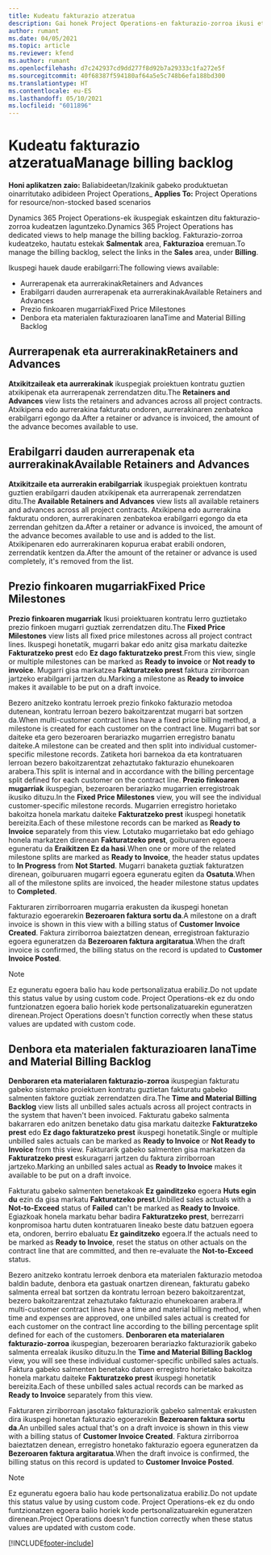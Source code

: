 ```yaml
---
title: Kudeatu fakturazio atzeratua
description: Gai honek Project Operations-en fakturazio-zorroa ikusi eta nola lan egin jakiteko informazioa eskaintzen du.
author: rumant
ms.date: 04/05/2021
ms.topic: article
ms.reviewer: kfend
ms.author: rumant
ms.openlocfilehash: d7c242937cd9dd277f8d92b7a29333c1fa272e5f
ms.sourcegitcommit: 40f68387f594180af64a5e5c748b6efa188bd300
ms.translationtype: HT
ms.contentlocale: eu-ES
ms.lasthandoff: 05/10/2021
ms.locfileid: "6011896"
---
```

# <a name="manage-billing-backlog"></a><span data-ttu-id="eb6ee-103">Kudeatu fakturazio atzeratua</span><span class="sxs-lookup"><span data-stu-id="eb6ee-103">Manage billing backlog</span></span>

<span data-ttu-id="eb6ee-104">**Honi aplikatzen zaio:** Baliabideetan/Izakinik gabeko produktuetan oinarritutako adibideen Project Operations</span><span class="sxs-lookup"><span data-stu-id="eb6ee-104">_ **Applies To:** Project Operations for resource/non-stocked based scenarios</span></span>

<span data-ttu-id="eb6ee-105">Dynamics 365 Project Operations-ek ikuspegiak eskaintzen ditu fakturazio-zorroa kudeatzen laguntzeko.</span><span class="sxs-lookup"><span data-stu-id="eb6ee-105">Dynamics 365 Project Operations has dedicated views to help manage the billing backlog.</span></span> <span data-ttu-id="eb6ee-106">Fakturazio-zorroa kudeatzeko, hautatu estekak **Salmentak** area, **Fakturazioa** eremuan.</span><span class="sxs-lookup"><span data-stu-id="eb6ee-106">To manage the billing backlog, select the links in the **Sales** area, under **Billing**.</span></span> 

<span data-ttu-id="eb6ee-107">Ikuspegi hauek daude erabilgarri:</span><span class="sxs-lookup"><span data-stu-id="eb6ee-107">The following views available:</span></span>

- <span data-ttu-id="eb6ee-108">Aurrerapenak eta aurrerakinak</span><span class="sxs-lookup"><span data-stu-id="eb6ee-108">Retainers and Advances</span></span>
- <span data-ttu-id="eb6ee-109">Erabilgarri dauden aurrerapenak eta aurrerakinak</span><span class="sxs-lookup"><span data-stu-id="eb6ee-109">Available Retainers and Advances</span></span>
- <span data-ttu-id="eb6ee-110">Prezio finkoaren mugarriak</span><span class="sxs-lookup"><span data-stu-id="eb6ee-110">Fixed Price Milestones</span></span>
- <span data-ttu-id="eb6ee-111">Denbora eta materialen fakturazioaren lana</span><span class="sxs-lookup"><span data-stu-id="eb6ee-111">Time and Material Billing Backlog</span></span>

## <a name="retainers-and-advances"></a><span data-ttu-id="eb6ee-112">Aurrerapenak eta aurrerakinak</span><span class="sxs-lookup"><span data-stu-id="eb6ee-112">Retainers and Advances</span></span>

<span data-ttu-id="eb6ee-113">**Atxikitzaileak eta aurrerakinak** ikuspegiak proiektuen kontratu guztien atxikipenak eta aurrerapenak zerrendatzen ditu.</span><span class="sxs-lookup"><span data-stu-id="eb6ee-113">The **Retainers and Advances** view lists the retainers and advances across all project contracts.</span></span> <span data-ttu-id="eb6ee-114">Atxikipena edo aurrerakina fakturatu ondoren, aurrerakinaren zenbatekoa erabilgarri egongo da.</span><span class="sxs-lookup"><span data-stu-id="eb6ee-114">After a retainer or advance is invoiced, the amount of the advance becomes available to use.</span></span>

## <a name="available-retainers-and-advances"></a><span data-ttu-id="eb6ee-115">Erabilgarri dauden aurrerapenak eta aurrerakinak</span><span class="sxs-lookup"><span data-stu-id="eb6ee-115">Available Retainers and Advances</span></span>

<span data-ttu-id="eb6ee-116">**Atxikitzaile eta aurrerakin erabilgarriak** ikuspegiak proiektuen kontratu guztien erabilgarri dauden atxikipenak eta aurrerapenak zerrendatzen ditu.</span><span class="sxs-lookup"><span data-stu-id="eb6ee-116">The **Available Retainers and Advances** view lists all available retainers and advances across all project contracts.</span></span> <span data-ttu-id="eb6ee-117">Atxikipena edo aurrerakina fakturatu ondoren, aurrerakinaren zenbatekoa erabilgarri egongo da eta zerrendan gehitzen da.</span><span class="sxs-lookup"><span data-stu-id="eb6ee-117">After a retainer or advance is invoiced, the amount of the advance becomes available to use and is added to the list.</span></span> <span data-ttu-id="eb6ee-118">Atxikipenaren edo aurrerakinaren kopurua erabat erabili ondoren, zerrendatik kentzen da.</span><span class="sxs-lookup"><span data-stu-id="eb6ee-118">After the amount of the retainer or advance is used completely, it's removed from the list.</span></span>

## <a name="fixed-price-milestones"></a><span data-ttu-id="eb6ee-119">Prezio finkoaren mugarriak</span><span class="sxs-lookup"><span data-stu-id="eb6ee-119">Fixed Price Milestones</span></span>

<span data-ttu-id="eb6ee-120">**Prezio finkoaren mugarriak** Ikusi proiektuaren kontratu lerro guztietako prezio finkoen mugarri guztiak zerrendatzen ditu.</span><span class="sxs-lookup"><span data-stu-id="eb6ee-120">The **Fixed Price Milestones** view lists all fixed price milestones across all project contract lines.</span></span> <span data-ttu-id="eb6ee-121">Ikuspegi honetatik, mugarri bakar edo anitz gisa markatu daitezke **Fakturatzeko prest** edo **Ez dago fakturatzeko prest**.</span><span class="sxs-lookup"><span data-stu-id="eb6ee-121">From this view, single or multiple milestones can be marked as **Ready to invoice** or **Not ready to invoice**.</span></span> <span data-ttu-id="eb6ee-122">Mugarri gisa markatzea **Fakturatzeko prest** faktura zirriborroan jartzeko erabilgarri jartzen du.</span><span class="sxs-lookup"><span data-stu-id="eb6ee-122">Marking a milestone as **Ready to invoice** makes it available to be put on a draft invoice.</span></span>

<span data-ttu-id="eb6ee-123">Bezero anitzeko kontratu lerroek prezio finkoko fakturazio metodoa dutenean, kontratu lerroan bezero bakoitzarentzat mugarri bat sortzen da.</span><span class="sxs-lookup"><span data-stu-id="eb6ee-123">When multi-customer contract lines have a fixed price billing method, a milestone is created for each customer on the contract line.</span></span> <span data-ttu-id="eb6ee-124">Mugarri bat sor daiteke eta gero bezeroaren berariazko mugarrien erregistro banatu daiteke.</span><span class="sxs-lookup"><span data-stu-id="eb6ee-124">A milestone can be created and then split into individual customer-specific milestone records.</span></span> <span data-ttu-id="eb6ee-125">Zatiketa hori barnekoa da eta kontratuaren lerroan bezero bakoitzarentzat zehaztutako fakturazio ehunekoaren arabera.</span><span class="sxs-lookup"><span data-stu-id="eb6ee-125">This split is internal and in accordance with the billing percentage split defined for each customer on the contract line.</span></span> <span data-ttu-id="eb6ee-126">**Prezio finkoaren mugarriak** ikuspegian, bezeroaren berariazko mugarrien erregistroak ikusiko dituzu.</span><span class="sxs-lookup"><span data-stu-id="eb6ee-126">In the **Fixed Price Milestones** view, you will see the individual customer-specific milestone records.</span></span> <span data-ttu-id="eb6ee-127">Mugarrien erregistro horietako bakoitza honela markatu daiteke **Fakturatzeko prest** ikuspegi honetatik bereizita.</span><span class="sxs-lookup"><span data-stu-id="eb6ee-127">Each of these milestone records can be marked as **Ready to Invoice** separately from this view.</span></span> <span data-ttu-id="eb6ee-128">Lotutako mugarrietako bat edo gehiago honela markatzen direnean **Fakturatzeko prest**, goiburuaren egoera eguneratu da **Eraikitzen** **Ez da hasi**.</span><span class="sxs-lookup"><span data-stu-id="eb6ee-128">When one or more of the related milestone splits are marked as **Ready to Invoice**, the header status updates to **In Progress** from **Not Started**.</span></span> <span data-ttu-id="eb6ee-129">Mugarri banaketa guztiak fakturatzen direnean, goiburuaren mugarri egoera eguneratu egiten da **Osatuta**.</span><span class="sxs-lookup"><span data-stu-id="eb6ee-129">When all of the milestone splits are invoiced, the header milestone status updates to **Completed**.</span></span>

<span data-ttu-id="eb6ee-130">Fakturaren zirriborroaren mugarria erakusten da ikuspegi honetan fakturazio egoerarekin **Bezeroaren faktura sortu da**.</span><span class="sxs-lookup"><span data-stu-id="eb6ee-130">A milestone on a draft invoice is shown in this view with a billing status of **Customer Invoice Created**.</span></span> <span data-ttu-id="eb6ee-131">Faktura zirriborroa baieztatzen denean, erregistroan fakturazio egoera eguneratzen da **Bezeroaren faktura argitaratua**.</span><span class="sxs-lookup"><span data-stu-id="eb6ee-131">When the draft invoice is confirmed, the billing status on the record is updated to **Customer Invoice Posted**.</span></span> 

> [!NOTE] 
> <span data-ttu-id="eb6ee-132">Ez eguneratu egoera balio hau kode pertsonalizatua erabiliz.</span><span class="sxs-lookup"><span data-stu-id="eb6ee-132">Do not update this status value by using custom code.</span></span> <span data-ttu-id="eb6ee-133">Project Operations-ek ez du ondo funtzionatzen egoera balio horiek kode pertsonalizatuarekin eguneratzen direnean.</span><span class="sxs-lookup"><span data-stu-id="eb6ee-133">Project Operations doesn't function correctly when these status values are updated with custom code.</span></span>

## <a name="time-and-material-billing-backlog"></a><span data-ttu-id="eb6ee-134">Denbora eta materialen fakturazioaren lana</span><span class="sxs-lookup"><span data-stu-id="eb6ee-134">Time and Material Billing Backlog</span></span>

<span data-ttu-id="eb6ee-135">**Denboraren eta materialaren fakturazio-zorroa** ikuspegian fakturatu gabeko sistemako proiektuen kontratu guztietan fakturatu gabeko salmenten faktore guztiak zerrendatzen dira.</span><span class="sxs-lookup"><span data-stu-id="eb6ee-135">The **Time and Material Billing Backlog** view lists all unbilled sales actuals across all project contracts in the system that haven't been invoiced.</span></span> <span data-ttu-id="eb6ee-136">Fakturatu gabeko salmenta bakarraren edo anitzen benetako datu gisa markatu daitezke **Fakturatzeko prest** edo **Ez dago fakturatzeko prest** ikuspegi honetatik.</span><span class="sxs-lookup"><span data-stu-id="eb6ee-136">Single or multiple unbilled sales actuals can be marked as **Ready to Invoice** or **Not Ready to Invoice** from this view.</span></span> <span data-ttu-id="eb6ee-137">Fakturarik gabeko salmenten gisa markatzen da **Fakturatzeko prest** eskuragarri jartzen du faktura zirriborroan jartzeko.</span><span class="sxs-lookup"><span data-stu-id="eb6ee-137">Marking an unbilled sales actual as **Ready to Invoice** makes it available to be put on a draft invoice.</span></span>

<span data-ttu-id="eb6ee-138">Fakturatu gabeko salmenten benetakoak **Ez gainditzeko** egoera **Huts egin du** ezin da gisa markatu **Fakturatzeko prest**.</span><span class="sxs-lookup"><span data-stu-id="eb6ee-138">Unbilled sales actuals with a **Not-to-Exceed** status of **Failed** can't be marked as **Ready to Invoice**.</span></span> <span data-ttu-id="eb6ee-139">Egiazkoak honela markatu behar badira **Fakturatzeko prest**, berrezarri konpromisoa hartu duten kontratuaren lineako beste datu batzuen egoera eta, ondoren, berriro ebaluatu **Ez gainditzeko** egoera.</span><span class="sxs-lookup"><span data-stu-id="eb6ee-139">If the actuals need to be marked as **Ready to Invoice**, reset the status on other actuals on the contract line that are committed, and then re-evaluate the **Not-to-Exceed** status.</span></span>

<span data-ttu-id="eb6ee-140">Bezero anitzeko kontratu lerroek denbora eta materialen fakturazio metodoa baldin badute, denbora eta gastuak onartzen direnean, fakturatu gabeko salmenta erreal bat sortzen da kontratu lerroan bezero bakoitzarentzat, bezero bakoitzarentzat zehaztutako fakturazio ehunekoaren arabera.</span><span class="sxs-lookup"><span data-stu-id="eb6ee-140">If multi-customer contract lines have a time and material billing method, when time and expenses are approved, one unbilled sales actual is created for each customer on the contract line according to the billing percentage split defined for each of the customers.</span></span> <span data-ttu-id="eb6ee-141">**Denboraren eta materialaren fakturazio-zorroa** ikuspegian, bezeroaren berariazko fakturaziorik gabeko salmenta errealak ikusiko dituzu.</span><span class="sxs-lookup"><span data-stu-id="eb6ee-141">In the **Time and Material Billing Backlog** view, you will see these individual customer-specific unbilled sales actuals.</span></span> <span data-ttu-id="eb6ee-142">Faktura gabeko salmenten benetako datuen erregistro horietako bakoitza honela markatu daiteke **Fakturatzeko prest** ikuspegi honetatik bereizita.</span><span class="sxs-lookup"><span data-stu-id="eb6ee-142">Each of these unbilled sales actual records can be marked as **Ready to Invoice** separately from this view.</span></span>

<span data-ttu-id="eb6ee-143">Fakturaren zirriborroan jasotako fakturaziorik gabeko salmentak erakusten dira ikuspegi honetan fakturazio egoerarekin **Bezeroaren faktura sortu da**.</span><span class="sxs-lookup"><span data-stu-id="eb6ee-143">An unbilled sales actual that's on a draft invoice is shown in this view with a billing status of **Customer Invoice Created**.</span></span> <span data-ttu-id="eb6ee-144">Faktura zirriborroa baieztatzen denean, erregistro honetako fakturazio egoera eguneratzen da **Bezeroaren faktura argitaratua**.</span><span class="sxs-lookup"><span data-stu-id="eb6ee-144">When the draft invoice is confirmed, the billing status on this record is updated to **Customer Invoice Posted**.</span></span> 

> [!NOTE] 
> <span data-ttu-id="eb6ee-145">Ez eguneratu egoera balio hau kode pertsonalizatua erabiliz.</span><span class="sxs-lookup"><span data-stu-id="eb6ee-145">Do not update this status value by using custom code.</span></span> <span data-ttu-id="eb6ee-146">Project Operations-ek ez du ondo funtzionatzen egoera balio horiek kode pertsonalizatuarekin eguneratzen direnean.</span><span class="sxs-lookup"><span data-stu-id="eb6ee-146">Project Operations doesn't function correctly when these status values are updated with custom code.</span></span>


[!INCLUDE[footer-include](../includes/footer-banner.md)]
